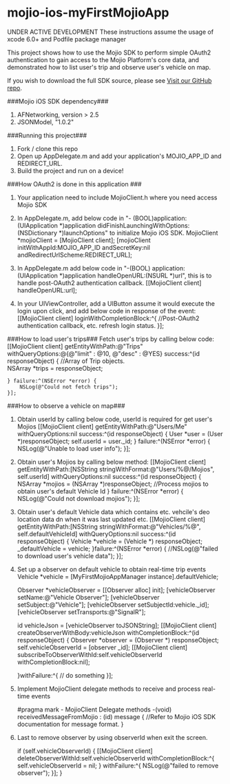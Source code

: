 # mojio-ios-myFirstMojioApp

UNDER ACTIVE DEVELOPMENT
These instructions assume the usage of xcode 6.0+ and Podfile package manager

This project shows how to use the Mojio SDK to perform simple OAuth2 authentication to gain access to the Mojio Platform's core data, and demonstrated how to list user's trip and observe user's vehicle on map.

If you wish to download the full SDK source, please see [Visit our GitHub repo](https://github.com/mojio/mojio-ios-sdk).

###Mojio iOS SDK dependency###
1. AFNetworking, version > 2.5
2. JSONModel, "1.0.2"

###Running this project###
1. Fork / clone this repo
2. Open up AppDelegate.m and add your application's MOJIO_APP_ID and REDIRECT_URL.
3. Build the project and run on a device!

###How OAuth2 is done in this application ###
1. Your application need to include MojioClient.h where you need access Mojio SDK

2. In AppDelegate.m, add below code in "- (BOOL)application:(UIApplication *)application didFinishLaunchingWithOptions:(NSDictionary *)launchOptions" to initialize Mojio iOS SDK.
    MojioClient *mojioClient = [MojioClient client];
    [mojioClient initWithAppId:MOJIO_APP_ID andSecretKey:nil andRedirectUrlScheme:REDIRECT_URL];

3. In AppDelegate.m add below code in "-(BOOL) application:(UIApplication *)application handleOpenURL:(NSURL *)url", this is to handle post-OAuth2 authentication callback.
    [[MojioClient client] handleOpenURL:url];

4. In your UIViewController, add a UIButton assume it would execute the login upon click, and add below code in response of the event:
    [[MojioClient client] loginWithCompletionBlock:^{
        //Post-OAuth2 authentication callback, etc. refresh login status.
    }];

###How to load user's trips###
Fetch user's trips by calling below code:
    [[MojioClient client] getEntityWithPath:@"Trips" withQueryOptions:@{@"limit" : @10, @"desc" : @YES} success:^(id responseObject) {
		//Array of Trip objects.        
        NSArray *trips = responseObject;
        
    } failure:^(NSError *error) {
        NSLog(@"Could not fetch trips");
    }];

###How to observe a vehicle on map###
1. Obtain userId by calling below code, userId is required for get user's Mojios
        [[MojioClient client] getEntityWithPath:@"Users/Me" withQueryOptions:nil success:^(id responseObject) {
            User *user = (User *)responseObject;
            self.userId = user._id;
        } failure:^(NSError *error) {
            NSLog(@"Unable to load user info");
        }];

2. Obtain user's Mojios by calling below method:
            [[MojioClient client] getEntityWithPath:[NSString stringWithFormat:@"Users/%@/Mojios", self.userId] withQueryOptions:nil success:^(id responseObject) {
                NSArray *mojios = (NSArray *)responseObject;
                //Process mojios to obtain user's default Vehicle Id
            } failure:^(NSError *error) {
                NSLog(@"Could not download mojios");
            }];


3. Obtain user's default Vehicle data which contains etc. vehcile's deo location data dn when it was last updated etc.
    [[MojioClient client] getEntityWithPath:[NSString stringWithFormat:@"Vehicles/%@", self.defaultVehicleId] withQueryOptions:nil success:^(id responseObject) {
        Vehicle *vehicle = (Vehicle *) responseObject;
        _defaultVehicle = vehicle;
    }failure:^(NSError *error) {
    	//NSLog(@"failed to download user's vehicle data");
    }];

4. Set up a observer on default vehicle to obtain real-time trip events
    Vehicle *vehicle = [MyFirstMojioAppManager instance].defaultVehicle;

    Observer *vehicleObserver = [[Observer alloc] init];
    [vehicleObserver setName:@"Vehicle Observer"];
    [vehicleObserver setSubject:@"Vehicle"];
    [vehicleObserver setSubjectId:vehicle._id];
    [vehicleObserver setTransports:@"SignalR"];
    
    id vehicleJson = [vehicleObserver toJSONString];
    [[MojioClient client] createObserverWithBody:vehicleJson withCompletionBlock:^(id responseObject) {
        Observer *observer = (Observer *) responseObject;
        self.vehicleObserverId = [observer _id];
        [[MojioClient client] subscribeToObserverWithId:self.vehicleObserverId withCompletionBlock:nil];
        
    }withFailure:^{
        // do something
    }];

 5. Implement MojioClient delegate methods to receive and process real-time events
	
	#pragma mark - MojioClient Delegate methods
	-(void) receivedMessageFromMojio : (id) message
	{
		//Refer to Mojio iOS SDK documentation for message format.
	}

6. Last to remove observer by using observerId when exit the screen.

    if (self.vehicleObserverId) {
        [[MojioClient client] deleteObserverWithId:self.vehicleObserverId withCompletionBlock:^{
            self.vehicleObserverId = nil;
        } withFailure:^{
            NSLog(@"failed to remove observer");
        }];
    }
